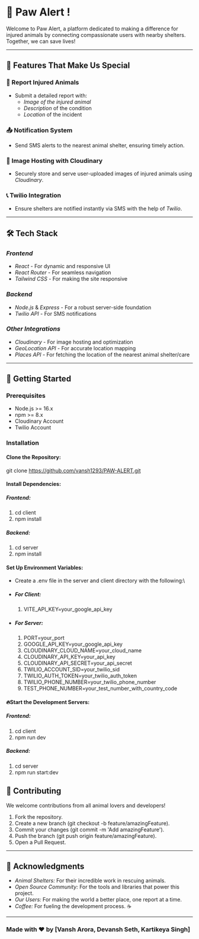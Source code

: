 # 🐾 Paw Alert !

Welcome to Paw Alert, a platform dedicated to making a difference for injured animals by connecting compassionate users with nearby shelters. Together, we can save lives!

---

## 🌟 Features That Make Us Special

### 📝 Report Injured Animals
- Submit a detailed report with:
  - *Image of the injured animal*
  - *Description* of the condition
  - *Location* of the incident

<!-- ### 🛠️ Real-Time Status Updates
- Track the status of your report:
  - *Report Received*
  - *Help Dispatched*
  - *Animal Rescued*
- Get notifications on progress through email and SMS. -->

<!-- ### 📍 Automatic Location Mapping
- Automatically fetch the user's location for precise shelter notifications. -->

### 📤 Notification System
- Send SMS alerts to the nearest animal shelter, ensuring timely action.

### 📸 Image Hosting with Cloudinary
- Securely store and serve user-uploaded images of injured animals using *Cloudinary*.

### 📞 Twilio Integration
- Ensure shelters are notified instantly via SMS with the help of *Twilio*.

---

## 🛠️ Tech Stack

### *Frontend*
- *React* - For dynamic and responsive UI
- *React Router* - For seamless navigation
- *Tailwind CSS* - For making the site responsive

### *Backend*
- *Node.js* & *Express* - For a robust server-side foundation
- *Twilio API* - For SMS notifications

### *Other Integrations*
- *Cloudinary* - For image hosting and optimization
- *GeoLocation API* - For accurate location mapping
- *Places API* - For fetching the location of the nearest animal shelter/care

---

## 🎯 Getting Started

### Prerequisites
- Node.js >= 16.x
- npm >= 8.x
- Cloudinary Account
- Twilio Account

### Installation

#### Clone the Repository:
git clone https://github.com/vansh1293/PAW-ALERT.git


#### Install Dependencies:

##### Frontend:
1. cd client
2. npm install


##### Backend:
1. cd server
2. npm install


#### Set Up Environment Variables:
- Create a .env file in the server and client directory with the following:\

- ##### For Client:
  1. VITE_API_KEY=your_google_api_key


- ##### For Server:
  1. PORT=your_port
  2. GOOGLE_API_KEY=your_google_api_key
  3. CLOUDINARY_CLOUD_NAME=your_cloud_name
  4. CLOUDINARY_API_KEY=your_api_key
  5. CLOUDINARY_API_SECRET=your_api_secret
  6. TWILIO_ACCOUNT_SID=your_twilio_sid
  7. TWILIO_AUTH_TOKEN=your_twilio_auth_token
  8. TWILIO_PHONE_NUMBER=your_twilio_phone_number
  9. TEST_PHONE_NUMBER=your_test_number_with_country_code


#### 🔥Start the Development Servers:

##### Frontend:
1. cd client
2. npm run dev


##### Backend:
1. cd server
2. npm run start:dev


<!-- ---

## 🛠️ Features in Progress

### 🛡️ User Authentication
- Secure sign-in and sign-up functionality for shelters and users.

### 📊 Analytics Dashboard
- View reports submitted, rescue stats, and shelter response times.

--- -->

## 🤝 Contributing
We welcome contributions from all animal lovers and developers!

1. Fork the repository.
2. Create a new branch (git checkout -b feature/amazingFeature).
3. Commit your changes (git commit -m 'Add amazingFeature').
4. Push the branch (git push origin feature/amazingFeature).
5. Open a Pull Request.

---

## 💖 Acknowledgments
- *Animal Shelters:* For their incredible work in rescuing animals.
- *Open Source Community:* For the tools and libraries that power this project.
- *Our Users:* For making the world a better place, one report at a time.
- *Coffee:* For fueling the development process. ☕

---

### Made with ❤️ by [Vansh Arora, Devansh Seth, Kartikeya Singh]